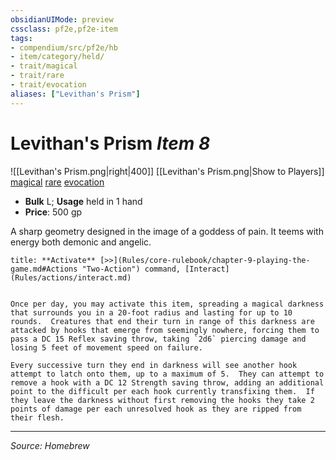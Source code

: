 ```yaml
---
obsidianUIMode: preview
cssclass: pf2e,pf2e-item
tags:
- compendium/src/pf2e/hb
- item/category/held/
- trait/magical
- trait/rare
- trait/evocation
aliases: ["Levithan's Prism"]
---
```

# Levithan's Prism *Item 8*  
![[Levithan's Prism.png|right|400]]
[[Levithan's Prism.png|Show to Players]]
[magical](magical.md)  [rare](rare.md)  [evocation](evocation.md)  

- **Bulk** L; **Usage** held in 1 hand
- **Price**: 500 gp

A sharp geometry designed in the image of a goddess of pain.  It teems with energy both demonic and angelic.

```ad-embed-ability
title: **Activate** [>>](Rules/core-rulebook/chapter-9-playing-the-game.md#Actions "Two-Action") command, [Interact](Rules/actions/interact.md)


Once per day, you may activate this item, spreading a magical darkness that surrounds you in a 20-foot radius and lasting for up to 10 rounds.  Creatures that end their turn in range of this darkness are attacked by hooks that emerge from seemingly nowhere, forcing them to pass a DC 15 Reflex saving throw, taking `2d6` piercing damage and losing 5 feet of movement speed on failure.

Every successive turn they end in darkness will see another hook attempt to latch onto them, up to a maximum of 5.  They can attempt to remove a hook with a DC 12 Strength saving throw, adding an additional point to the difficult per each hook currently transfixing them.  If they leave the darkness without first removing the hooks they take 2 points of damage per each unresolved hook as they are ripped from their flesh.
```


---
*Source: Homebrew*
